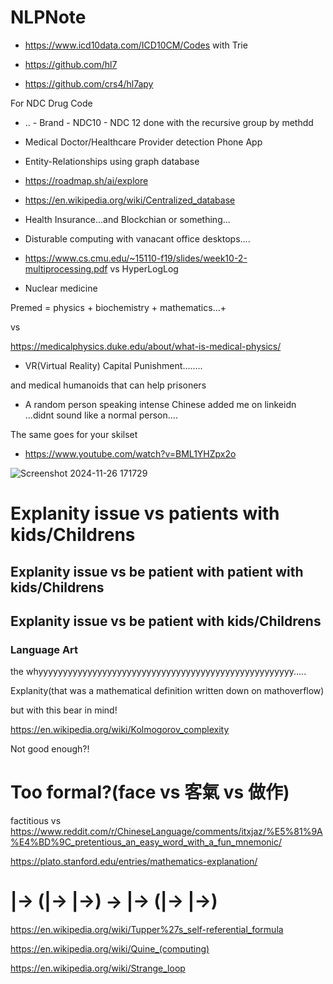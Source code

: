 # NLPNote

- https://www.icd10data.com/ICD10CM/Codes with Trie

- https://github.com/hl7

- https://github.com/crs4/hl7apy

For NDC Drug Code
- ..  - Brand - NDC10 - NDC 12 done with the recursive group by methdd

- Medical Doctor/Healthcare Provider detection Phone App

- Entity-Relationships using graph database

- https://roadmap.sh/ai/explore

- https://en.wikipedia.org/wiki/Centralized_database

- Health Insurance...and Blockchian or something...

- Disturable computing with vanacant office desktops....

- https://www.cs.cmu.edu/~15110-f19/slides/week10-2-multiprocessing.pdf vs HyperLogLog

- Nuclear medicine

Premed = physics + biochemistry + mathematics...+ 

vs 

https://medicalphysics.duke.edu/about/what-is-medical-physics/


- VR(Virtual Reality) Capital Punishment........

and medical humanoids that can help prisoners

- A random person speaking intense Chinese added me on linkeidn ...didnt sound like a normal person....

The same goes for your skilset

- https://www.youtube.com/watch?v=BML1YHZpx2o

![Screenshot 2024-11-26 171729](https://github.com/user-attachments/assets/3b56637b-cec4-4ea9-a08f-f1dfafb0a073)

# Explanity issue vs patients with kids/Childrens
## Explanity issue vs be patient with patient with kids/Childrens
## Explanity issue vs be patient with kids/Childrens
### Language Art

the whyyyyyyyyyyyyyyyyyyyyyyyyyyyyyyyyyyyyyyyyyyyyyyyyyyyy.....

Explanity(that was a mathematical definition written down on mathoverflow)

but with this bear in mind!

https://en.wikipedia.org/wiki/Kolmogorov_complexity

Not good enough?!

# Too formal?(face vs 客氣 vs 做作)

factitious vs https://www.reddit.com/r/ChineseLanguage/comments/itxjaz/%E5%81%9A%E4%BD%9C_pretentious_an_easy_word_with_a_fun_mnemonic/

https://plato.stanford.edu/entries/mathematics-explanation/

# |-> (|-> |->) ->  |-> (|-> |->)

https://en.wikipedia.org/wiki/Tupper%27s_self-referential_formula

https://en.wikipedia.org/wiki/Quine_(computing)

https://en.wikipedia.org/wiki/Strange_loop
